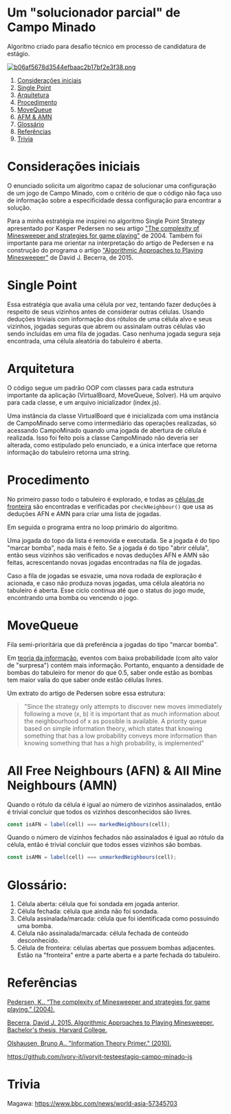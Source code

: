 # Um "solucionador parcial" de Campo Minado

Algoritmo criado para desafio técnico em processo de candidatura de estágio.

[![b06af5678d3544efbaac2b17bf2e3f38.png](https://i.postimg.cc/J0SmzWnk/b06af5678d3544efbaac2b17bf2e3f38.png)](https://postimg.cc/dZRg5pGs)

1. [Considerações iniciais](#considerações-iniciais)
2. [Single Point](#single-point)
3. [Arquitetura](#arquitetura)
4. [Procedimento](#procedimento)
5. [MoveQueue](#movequeue)
6. [AFM & AMN](#all-free-neighbours-afn--all-mine-neighbours-amn)
7. [Glossário](#glossário)
8. [Referências](#referências)
9. [Trivia](#trivia)

# Considerações iniciais 

O enunciado solicita um algoritmo capaz de solucionar uma configuração de um jogo de Campo Minado, com o critério de que o código não faça uso de informação sobre a especificidade dessa configuração para encontrar a solução.

Para a minha estratégia me inspirei no algoritmo Single Point Strategy apresentado por Kasper Pedersen no seu artigo ["The complexity of Minesweeper and strategies for game playing"][1] de 2004. Também foi importante para me orientar na interpretação do artigo de Pedersen e na construção do programa o artigo ["Algorithmic Approaches to Playing Minesweeper"][2] de David J. Becerra, de 2015.

# Single Point

Essa estratégia que avalia uma célula por vez, tentando fazer deduções à respeito de seus vizinhos antes de considerar outras células. Usando deduções triviais com informação dos rótulos de uma célula alvo e seus vizinhos, jogadas seguras que abrem ou assinalam outras células vão sendo incluidas em uma fila de jogadas. Caso nenhuma jogada segura seja encontrada, uma célula aleatória do tabuleiro é aberta. 

# Arquitetura

O código segue um padrão OOP com classes para cada estrutura importante da aplicação (VirtualBoard, MoveQueue, Solver). Há um arquivo para cada classe, e um arquivo inicializador (index.js).

Uma instância da classe VirtualBoard que é inicializada com uma instância de CampoMinado serve como intermediário das operações realizadas, só acessando CampoMinado quando uma jogada de abertura de célula é realizada. Isso foi feito pois a classe CampoMinado não deveria ser alterada, como estipulado pelo enunciado, e a única interface que retorna informação do tabuleiro retorna uma string. 

# Procedimento

No primeiro passo todo o tabuleiro é explorado, e todas as [células de fronteira](#Glossário) são encontradas e verificadas por ```checkNeighbour()``` que usa as deduções AFN e AMN para criar uma lista de jogadas. 

Em seguida o programa entra no loop primário do algoritmo. 

Uma jogada do topo da lista é removida e executada. Se a jogada é do tipo "marcar bomba", nada mais é feito. Se a jogada é do tipo "abrir célula", então seus vizinhos são verificados e novas deduções AFN e AMN são feitas, acrescentando novas jogadas encontradas na fila de jogadas. 

Caso a fila de jogadas se esvazie, uma nova rodada de exploração é acionada, e caso não produza novas jogadas, uma célula aleatória no tabuleiro é aberta. Esse ciclo continua até que o status do jogo mude, encontrando uma bomba ou vencendo o jogo.

# MoveQueue

Fila semi-prioritária que dá preferência a jogadas do tipo "marcar bomba". 

Em [teoria da informação][3], eventos com baixa probabilidade (com alto valor de "surpresa") contém mais informação. Portanto, enquanto a densidade de bombas do tabuleiro for menor do que 0.5, saber onde estão as bombas tem maior valia do que saber onde estão células livres.

Um extrato do artigo de Pedersen sobre essa estrutura:

> "Since the strategy only attempts to discover new moves immediately following a move (x, b) it is important that as much information about the neighbourhood of x as possible is available. A priority queue based on simple information theory, which states that knowing something that has a low probability conveys more information than knowing something that has a high probability, is implemented"

# All Free Neighbours (AFN) & All Mine Neighbours (AMN)

Quando o rótulo da célula é igual ao número de vizinhos assinalados, então é trivial concluir que todos os vizinhos desconhecidos são livres. 

```js
const isAFN = label(cell) === markedNeighbours(cell);
```

Quando o número de vizinhos fechados não assinalados é igual ao rótulo da célula, então é trivial concluir que todos esses vizinhos são bombas. 

```js
const isAMN = label(cell) === unmarkedNeighbours(cell);
```
# Glossário:
1. Célula aberta: célula que foi sondada em jogada anterior.
2. Célula fechada: célula que ainda não foi sondada.
3. Célula assinalada/marcada: célula que foi identificada como possuindo uma bomba.
4. Célula não assinalada/marcada: célula fechada de conteúdo desconhecido.
5. Célula de fronteira: células abertas que possuem bombas adjacentes. Estão na "fronteira" entre a parte aberta e a parte fechada do tabuleiro.

# Referências

[Pedersen, K.. “The complexity of Minesweeper and strategies for game playing.” (2004).](https://www.semanticscholar.org/paper/The-complexity-of-Minesweeper-and-strategies-for-Pedersen/20833f71d74ff26ffd18979796cf1cbc8b3d92e6)

[Becerra, David J. 2015. Algorithmic Approaches to Playing Minesweeper. Bachelor's thesis, Harvard College.](http://nrs.harvard.edu/urn-3:HUL.InstRepos:14398552)

[Olshausen, Bruno A.. "Information Theory Primer." (2010).](https://redwood.berkeley.edu/courses/vs265-fall-2018/attachment/info-theory/)

https://github.com/ivory-it/ivoryit-testeestagio-campo-minado-js


[1]: https://www.semanticscholar.org/paper/The-complexity-of-Minesweeper-and-strategies-for-Pedersen/20833f71d74ff26ffd18979796cf1cbc8b3d92e6

[2]: http://nrs.harvard.edu/urn-3:HUL.InstRepos:14398552

[3]: https://redwood.berkeley.edu/courses/vs265-fall-2018/attachment/info-theory/  

# Trivia

Magawa: https://www.bbc.com/news/world-asia-57345703
